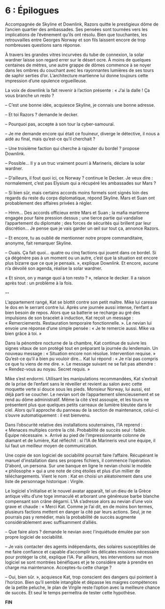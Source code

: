# 6 : Épilogues

Accompagnée de Skyline et Downlink, Razors quitte le prestigieux dôme de l’ancien quartier des ambassades. Ses pensées sont tournées vers les implications de l’événement qu’ils ont résolu. Bien que touchantes, les retrouvailles entre Georges Norway et son fils laissent encore de trop nombreuses questions sans réponse.

À travers les grandes vitres incurvées du tube de connexion, la solar wardner laisse son regard errer sur le désert ocre. À moins de quelques centaines de mètres, une autre grappe de dômes commence à se noyer dans les ombres du couchant avec les rayonnantes lumières de ses tours de saphir serties d’or. L’architecture martienne lui donne toujours cette impression d’une opulence orgueilleuse.

La voix de downlink la fait revenir à l’action présente : « J’ai la dalle ! Ça vous branche un resto ?

– C’est une bonne idée, acquiesce Skyline, je connais une bonne adresse.

– Et toi Razors ? demande le decker.

– Pourquoi pas, accepte à son tour la cyber-samouraï.

– Je me demande encore qui était ce fouineur, diverge le détective, il nous a aidé au final, mais qu’est-ce qu’il cherchait ?

– Une troisième faction qui cherche à rajouter du bordel ? propose Downlink.

– Possible… Il y a un truc vraiment pourri à Marineris, déclare la solar wardner.

– D’ailleurs, il fout quoi ici, ce Norway ? continue le Decker. Je veux dire : normalement, c’est pas Elysium qui a récupéré les ambassades sur Mars ?

– Si bien sûr, mais certains accords moins formels sont signés loin des regards du reste du corps diplomatique, répond Skyline. Mars et Suan ont probablement des affaires privées à régler.

– Hmm… Des accords officieux entre Mars et Suan ; la mafia martienne engagée pour faire pression dessus ; une tierce partie qui vandalise l’appartement du diplomate ; des forces de sécurités qui brillent par leur discrétion… Je pense que je vais garder un œil sur tout ça, annonce Razors.

– Et encore, tu as oublié de mentionner notre propre commanditaire, anonyme, fait remarquer Skyline.

– Ouais. Ça fait quoi… quatre ou cinq factions qui jouent dans ce bordel. Si ça dégénère pas à un moment ou un autre, c’est que la situation est encore plus bizarre que ce que je pensais. », explique Downlink. Et encore, aucune n’a dévoilé son agenda, réalise la solar wardner.

« Et sinon, on y mange quoi à ton resto ? », relance le decker. Il a raison après tout : un problème à la fois.

**--**

L’appartement rangé, Kat se blottit contre son petit maître. Mike lui caresse le dos en le serrant contre lui. Après une journée aussi intense, l’enfant a bien besoin de repos. Alors que sa batterie se recharge au gré des impulsions de son bracelet à induction, Kat reçoit un message : « Remerciements. Restauration temporaire fonctionnelle. ». Le nevian lui envoie une réponse d’une simple pensée : « Je te remercie aussi. Mike va bien grâce à toi. »

Dans la pénombre nocturne de la chambre, Kat continue de suivre les signes vitaux de son protégé tout en préparant la journée du lendemain. Un nouveau message : « Situation encore non résolue. Intervention requise. » Qu’est-ce qu’il a bien pu vouloir dire… Kat lui répond : « Je n’ai pas compris ce que tu viens de me dire. ». Le message suivant ne se fait pas attendre : « Rendez-vous au noyau. Secret requis. »

Mike s’est endormi. Utilisant les manipulations recommandées, Kat s’extrait de la prise de l’enfant sans le réveiller et revient au salon avec cette moquette verte si douce sous les pieds. Monsieur Norway, lui aussi, est déjà parti se coucher. Le nevian sort de l’appartement silencieusement et se rend au dôme administratif. Même la cité s’est assoupie, et les tours ne présentent plus que quelques petits carreaux de lumière bleutée dans le ciel. Alors qu’il approche du panneau de la section de maintenance, celui-ci s’ouvre automatiquement : il est bienvenu.

Dans l’obscurité relative des installations souterraines, l’IA reprend : « Menaces multiples contre la cité. Probabilité de succès seul : faible. Équipe nécessaire. ». Arrivé au pied de l’impressionnante colonne de diamant et de lumière, Kat réfléchit : si l’IA de Marineris veut une équipe, il lui faut un meilleur moyen de communication.

Une copie de son logiciel de sociabilité pourrait faire l’affaire. Récupérant le manuel d’installation dans ses propres fichiers, il commence l’opération. D’abord, un persona. Sur une banque en ligne le nevian choisi le modèle « philosophe » qui a une note de cinq étoiles et plus d’un millier de téléchargements. Vient le nom : Kat en choisi un aléatoirement dans une liste de personnage historique : Virgile.

Le logiciel s’initialise et le nouvel avatar apparaît, tel un dieu de la Grèce antique vêtu d’une toge immaculé et arborant une généreuse barbe blanche compensant son crâne dégarni. L’IA s’adresse alors au nevian d’une voix grave et chaude : « Merci Kat. Comme je l’ai dit, en de moins bon termes, plusieurs factions mettent en danger la cité par leurs actions. Seul, je ne pourrais pas y remédier, mais la probabilité de succès augmente considérablement avec suffisamment d’alliés.

– Que faire alors ? demande le nevian avec l’inquiétude émulée par son propre logiciel de sociabilité.

– Je vais contacter des agents indépendants, des solaires susceptibles de me faire confiance et capable d’accomplir les délicates missions nécessaire pour protéger la cité, explique l’IA. Par ailleurs, tes interventions sur mon logiciel se sont montrées bénéfiques et je te considère apte à prendre en charge ma maintenance. Acceptes-tu cette charge ?

– Oui, bien sûr. », acquiesce Kat, trop conscient des dangers qui pointent à l’horizon. Bien qu’il semble intangible et dépasse les maigres compétences de la petite peluche, le plan de Virgile reste l’option avec la meilleure chance de succès. Et seul le temps permettra de tester cette hypothèse.

**FIN**
